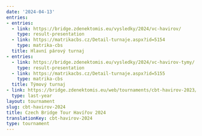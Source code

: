 ```yaml
---
date: '2024-04-13'
entries:
- entries:
  - link: https://bridge.zdenektomis.eu/vysledky/2024/vc-havirov/
    type: result-presentation
  - link: https://matrikacbs.cz/Detail-turnaje.aspx?id=5154
    type: matrika-cbs
  title: Hlavní párový turnaj
- entries:
  - link: https://bridge.zdenektomis.eu/vysledky/2024/vc-havirov-tymy/
    type: result-presentation
  - link: https://matrikacbs.cz/Detail-turnaje.aspx?id=5155
    type: matrika-cbs
  title: Týmový turnaj
- link: https://bridge.zdenektomis.eu/web/tournaments/cbt-havirov-2023/
  type: last-year
layout: tournament
slug: cbt-havirov-2024
title: Czech Bridge Tour Havířov 2024
translationKey: cbt-havirov-2024
type: tournament
---
```


